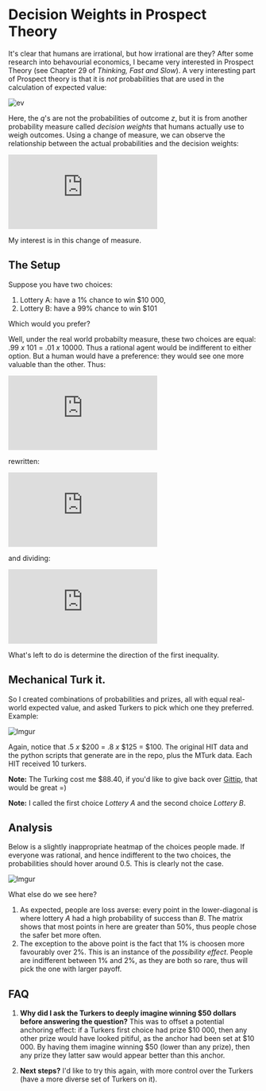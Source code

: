 Decision Weights in Prospect Theory
================


It's clear that humans are irrational, but how irrational are they? After some research into behavourial economics, I became very interested in Prospect Theory (see Chapter 29 of *Thinking, Fast and Slow*). A very interesting part of Prospect theory is that it is *not* probabilities that are used in the calculation of expected value: 

![ev](http://latex.codecogs.com/gif.latex?E^{\\mathbf{Q}}[&space;Z&space;]&space;=&space;\\sum_{z_i}&space;q_i&space;z_i)

Here, the *q*'s are not the probabilities of outcome *z*, but it is from another probability measure called *decision weights* that humans actually use to weigh outcomes. Using a change of measure, we can observe the relationship between the actual probabilities and the decision weights: 

![cmg](http://latex.codecogs.com/gif.latex?E%5E%7B%5Cmathbf%7BQ%7D%7D%5B%20Z%20%5D%20%3D%20E%5E%7B%5Cmathbf%7BP%7D%7D%5Cleft%5B%20Z%20%5Cfrac%7BdQ%7D%7BdP%7D%5Cright%5D%20%3D%20%5Csum_%7Bz%7D%20p_i%20%5Cleft%28%5Cfrac%7Bq_i%7D%7Bp_i%7D%20z%5Cright%29)

My interest is in this change of measure. 



## The Setup

Suppose you have two choices:

1. Lottery A: have a 1% chance to win $10 000, 
2. Lottery B: have a 99% chance to win $101


Which would you prefer?

Well, under the real world probabilty measure, these two choices are equal: .99 *x* 101 = .01 *x* 10000. Thus a rational agent would be indifferent to either option. But a human would have a preference: they would see one more valuable than the other. Thus:

![inq](http://latex.codecogs.com/gif.latex?E%5E%7B%5Cmathbf%7BP%7D%7D%5B%20Z_1%20%5D%20%3D%20E%5E%7B%5Cmathbf%7BP%7D%7D%5B%20Z_2%20%5D%2C%20%5C%3B%5C%3B%20E%5E%7B%5Cmathbf%7BQ%7D%7D%5B%20Z_1%20%5D%20%3E%20E%5E%7B%5Cmathbf%7BQ%7D%7D%5B%20Z_2%20%5D)

rewritten: 

![inq2](http://latex.codecogs.com/gif.latex?p_1Z_1%20%3D%20p_2Z_2%2C%20%5C%3B%5C%3B%20q_1Z_1%20%3E%20q_2Z_2)

and dividing:

![inq3](http://latex.codecogs.com/gif.latex?%5Cfrac%7Bq_1%7D%7Bp_1%7D%20%3E%20%5Cfrac%7Bq_2%7D%7Bp_2%7D%20%5C%5C%20%5CRightarrow%20%5Cfrac%7BdQ%7D%7BdP%7D%28p_1%29%20%3E%20%5Cfrac%7BdQ%7D%7BdP%7D%28p_2%29)

What's left to do is determine the direction of the first inequality. 

## Mechanical Turk it. 


So I created combinations of probabilities and prizes, all with equal real-world expected value, and asked Turkers to pick which one they preferred. Example:

![Imgur](http://i.imgur.com/KHePN5a.png)

Again, notice that .5 *x* $200 = .8 *x* $125 = $100. The original HIT data and the python scripts that generate are in the repo, plus the MTurk data. Each HIT received 10 turkers. 


**Note:** The Turking cost me $88.40, if you'd like to give back over [Gittip](https://www.gittip.com/CamDavidsonPilon/), that would be great =)
 
**Note:** I called the first choice *Lottery A* and the second choice *Lottery B*.
 
## Analysis

Below is a slightly inappropriate heatmap of the choices people made. If everyone was rational, and hence indifferent to the two choices, the probabilities should hover around 0.5. This is clearly not the case. 

![Imgur](http://i.imgur.com/poAzHxZ.png)
 
What else do we see here?

1. As expected, people are loss averse: every point in the lower-diagonal is where lottery *A* had a high probability of success than *B*. The matrix shows that most points in here are greater than 50%, thus people chose the safer bet more often. 
2. The exception to the above point is the fact that 1% is choosen more favourably over 2%. This is an instance of the *possibility effect*. People are indifferent between 1% and 2%, as they are both so rare, thus will pick the one with larger payoff. 


## FAQ

1. **Why did I ask the Turkers to deeply imagine winning $50 dollars before answering the question?** This was to offset a potential anchoring effect: if a Turkers first choice had prize $10 000, then any other prize would have looked pitiful, as the anchor had been set at $10 000. By having them imagine winning $50 (lower than any prize), then any prize they latter saw would appear better than this anchor. 
 
2. **Next steps?** I'd like to try this again, with more control over the Turkers (have a more diverse set of Turkers on it).
